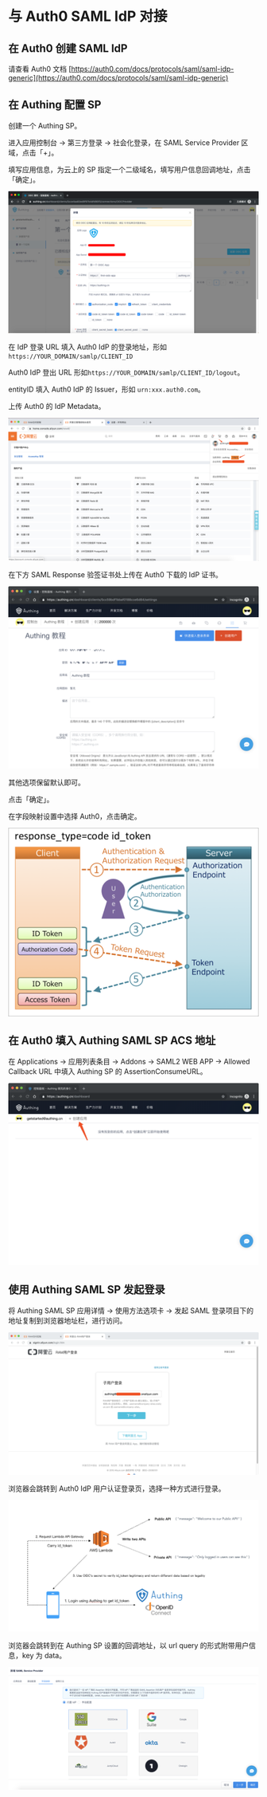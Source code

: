 # 与 Auth0 SAML IdP 对接

## 在 Auth0 创建 SAML IdP

请查看 Auth0 文档 [https://auth0.com/docs/protocols/saml/saml-idp-generic](https://auth0.com/docs/protocols/saml/saml-idp-generic)

## 在 Authing 配置 SP

创建一个 Authing SP。

进入应用控制台 -&gt; 第三方登录 -&gt; 社会化登录，在 SAML Service Provider 区域，点击「+」。

填写应用信息，为云上的 SP 指定一个二级域名，填写用户信息回调地址，点击「确定」。

![](../../../.gitbook/assets/image%20%28118%29.png)

在 IdP 登录 URL 填入 Auth0 IdP 的登录地址，形如`https://YOUR_DOMAIN/samlp/CLIENT_ID`

Auth0 IdP 登出 URL 形如`https://YOUR_DOMAIN/samlp/CLIENT_ID/logout`。

entityID 填入 Auth0 IdP 的 Issuer，形如 `urn:xxx.auth0.com`。

上传 Auth0 的 IdP Metadata。

![&#x586B;&#x5199; SAML IdP &#x57FA;&#x672C;&#x4FE1;&#x606F;&#x5E76;&#x4E0A;&#x4F20; IdP Metadata](../../../.gitbook/assets/image%20%28123%29.png)

在下方 SAML Response 验签证书处上传在 Auth0 下载的 IdP 证书。

![&#x4E0A;&#x4F20; auth0 IdP &#x7684;&#x8BC1;&#x4E66;](../../../.gitbook/assets/image%20%28232%29.png)

其他选项保留默认即可。

点击「确定」。

在字段映射设置中选择 Auth0，点击确定。

![&#x914D;&#x7F6E;&#x5B57;&#x6BB5;&#x6620;&#x5C04;](../../../.gitbook/assets/image%20%28227%29.png)

## 在 Auth0 填入 Authing SAML SP ACS 地址

在 Applications -&gt; 应用列表条目 -&gt; Addons -&gt; SAML2 WEB APP -&gt; Allowed Callback URL 中填入 Authing SP 的 AssertionConsumeURL。

![&#x586B;&#x5165; Authing SP &#x7684; ACS &#x5730;&#x5740;](../../../.gitbook/assets/image%20%2847%29.png)

## 使用 Authing SAML SP 发起登录

将 Authing SAML SP 应用详情 -&gt; 使用方法选项卡 -&gt; 发起 SAML 登录项目下的地址复制到浏览器地址栏，进行访问。

![](../../../.gitbook/assets/image%20%28131%29.png)

浏览器会跳转到 Auth0 IdP 用户认证登录页，选择一种方式进行登录。

![](../../../.gitbook/assets/image%20%28271%29.png)

浏览器会跳转到在 Authing SP 设置的回调地址，以 url query 的形式附带用户信息，key 为 data。

![](../../../.gitbook/assets/image%20%28409%29.png)

